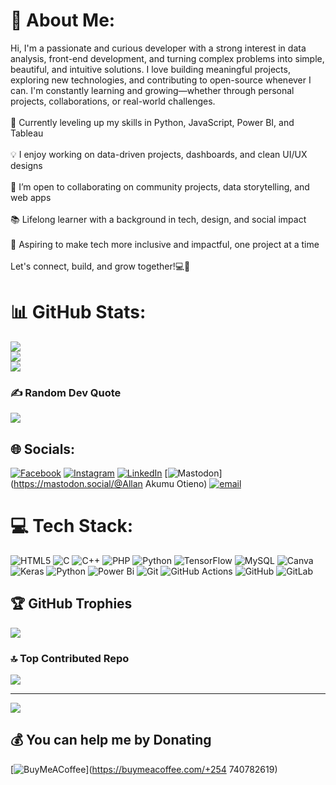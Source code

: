 # 💫 About Me:
Hi, I'm a passionate and curious developer with a strong interest in data analysis, front-end development, and turning complex problems into simple, beautiful, and intuitive solutions. I love building meaningful projects, exploring new technologies, and contributing to open-source whenever I can. I'm constantly learning and growing—whether through personal projects, collaborations, or real-world challenges.<br><br>🌱 Currently leveling up my skills in Python, JavaScript, Power BI, and Tableau<br><br>💡 I enjoy working on data-driven projects, dashboards, and clean UI/UX designs<br><br>👯 I’m open to collaborating on community projects, data storytelling, and web apps<br><br>📚 Lifelong learner with a background in tech, design, and social impact <br><br>🚀 Aspiring to make tech more inclusive and impactful, one project at a time<br><br>Let's connect, build, and grow together!💻🚀

# 📊 GitHub Stats:
![](https://github-readme-stats.vercel.app/api?username=AllanOtieno254&theme=algolia&hide_border=false&include_all_commits=true&count_private=false)<br/>
![](https://nirzak-streak-stats.vercel.app/?user=AllanOtieno254&theme=algolia&hide_border=false)<br/>
![](https://github-readme-stats.vercel.app/api/top-langs/?username=AllanOtieno254&theme=algolia&hide_border=false&include_all_commits=true&count_private=false&layout=compact)


### ✍️ Random Dev Quote
![](https://quotes-github-readme.vercel.app/api?type=horizontal&theme=radical)

## 🌐 Socials:
[![Facebook](https://img.shields.io/badge/Facebook-%231877F2.svg?logo=Facebook&logoColor=white)](https://facebook.com/https://www.facebook.com/santozkowkey.mtapeli/)
[![Instagram](https://img.shields.io/badge/Instagram-%23E4405F.svg?logo=Instagram&logoColor=white)](https://instagram.com/https://www.instagram.com/santozkoky/) 
[![LinkedIn](https://img.shields.io/badge/LinkedIn-%230077B5.svg?logo=linkedin&logoColor=white)](https://linkedin.com/in/https://www.linkedin.com/me?trk=p_mwlite_feed-secondary_nav) 
[![Mastodon](https://img.shields.io/badge/-MASTODON-%232B90D9?logo=mastodon&logoColor=white)](https://mastodon.social/@Allan Akumu Otieno)
[![email](https://img.shields.io/badge/Email-D14836?logo=gmail&logoColor=white)](mailto:allanotieno2001@gmail.com) 

# 💻 Tech Stack:
![HTML5](https://img.shields.io/badge/html5-%23E34F26.svg?style=for-the-badge&logo=html5&logoColor=white) ![C](https://img.shields.io/badge/c-%2300599C.svg?style=for-the-badge&logo=c&logoColor=white) ![C++](https://img.shields.io/badge/c++-%2300599C.svg?style=for-the-badge&logo=c%2B%2B&logoColor=white) ![PHP](https://img.shields.io/badge/php-%23777BB4.svg?style=for-the-badge&logo=php&logoColor=white) ![Python](https://img.shields.io/badge/python-3670A0?style=for-the-badge&logo=python&logoColor=ffdd54) ![TensorFlow](https://img.shields.io/badge/TensorFlow-%23FF6F00.svg?style=for-the-badge&logo=TensorFlow&logoColor=white) ![MySQL](https://img.shields.io/badge/mysql-4479A1.svg?style=for-the-badge&logo=mysql&logoColor=white) ![Canva](https://img.shields.io/badge/Canva-%2300C4CC.svg?style=for-the-badge&logo=Canva&logoColor=white) ![Keras](https://img.shields.io/badge/Keras-%23D00000.svg?style=for-the-badge&logo=Keras&logoColor=white) ![Python](https://img.shields.io/badge/python-3670A0?style=for-the-badge&logo=python&logoColor=ffdd54) ![Power Bi](https://img.shields.io/badge/power_bi-F2C811?style=for-the-badge&logo=powerbi&logoColor=black) ![Git](https://img.shields.io/badge/git-%23F05033.svg?style=for-the-badge&logo=git&logoColor=white) ![GitHub Actions](https://img.shields.io/badge/github%20actions-%232671E5.svg?style=for-the-badge&logo=githubactions&logoColor=white) ![GitHub](https://img.shields.io/badge/github-%23121011.svg?style=for-the-badge&logo=github&logoColor=white) ![GitLab](https://img.shields.io/badge/gitlab-%23181717.svg?style=for-the-badge&logo=gitlab&logoColor=white)

## 🏆 GitHub Trophies
![](https://github-profile-trophy.vercel.app/?username=AllanOtieno254&theme=default&no-frame=false&no-bg=true&margin-w=4)

### 🔝 Top Contributed Repo
![](https://github-contributor-stats.vercel.app/api?username=AllanOtieno254&limit=5&theme=dark&combine_all_yearly_contributions=true)

---
[![](https://visitcount.itsvg.in/api?id=AllanOtieno254&icon=0&color=0)](https://visitcount.itsvg.in)

  ## 💰 You can help me by Donating
  [![BuyMeACoffee](https://img.shields.io/badge/Buy%20Me%20a%20Coffee-ffdd00?style=for-the-badge&logo=buy-me-a-coffee&logoColor=black)](https://buymeacoffee.com/+254 740782619) 

  
<!-- Proudly created with GPRM ( https://gprm.itsvg.in ) -->
